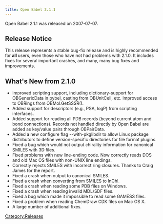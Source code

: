 ```yaml
---
title: Open Babel 2.1.1
---
```


Open Babel 2.1.1 was released on 2007-07-07.

Release Notice
--------------

This release represents a stable bug-fix release and is highly recommended for **all** users, even those who have not had problems with 2.1.0. It includes fixes for several important crashes, and many, many bug fixes and improvements.

What's New from 2.1.0
---------------------

-   Improved scripting support, including dictionary-support for OBGenericData in pybel, casting from OBUnitCell, etc. Improved access to OBRings from OBMol.GetSSSR().
-   Added support for descriptors (e.g., PSA, logP) from scripting interfaces.
-   Added support for reading all PDB records (beyond current atom and bond connections). Records not handled directly by Open Babel are added as key/value pairs through OBPairData.
-   Added a new configure flag --with-pkglibdir to allow Linux package distributors to define version-specific directories for file format plugins.
-   Fixed a bug which would not output chirality information for canonical SMILES with 3D files.
-   Fixed problems with new line-ending code. Now correctly reads DOS and old Mac OS files with non-UNIX line endings.
-   Correctly rejects SMILES with incorrect ring closures. Thanks to Craig James for the report.
-   Fixed a crash when output to canonical SMILES.
-   Fixed a crash when converting from SMILES to InChI.
-   Fixed a crash when reading some PDB files on Windows.
-   Fixed a crash when reading invalid MDL/SDF files.
-   Fixed a bug which made it impossible to read some GAMESS files.
-   Fixed a problem when reading ChemDraw CDX files on Mac OS X.
-   A large number of additional fixes.

[Category:Releases](/Category:Releases "wikilink")
